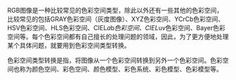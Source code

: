 RGB图像是一种比较常见的色彩空间类型，除此以外还有一些其他的色彩空间，比较常见的包括GRAY色彩空间（灰度图像）、XYZ色彩空间、YCrCb色彩空间、HSV色彩空间、HLS色彩空间、CIEL*a*b*色彩空间、CIEL*u*v*色彩空间、Bayer色彩空间等。每个色彩空间都有自己擅长的处理问题的领域，因此，为了更方便地处理某个具体问题，就要用到色彩空间类型转换。

色彩空间类型转换是指，将图像从一个色彩空间转换到另外一个色彩空间。色彩空间也称为颜色空间、彩色空间、颜色模型、彩色系统、彩色模型、色彩模型等。